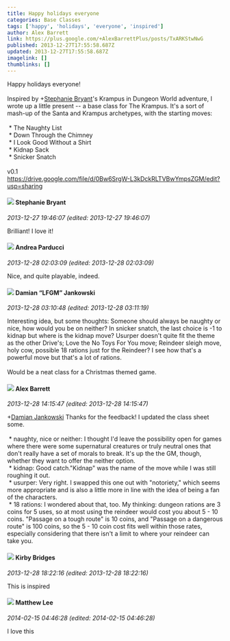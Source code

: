 ```yaml
---
title: Happy holidays everyone
categories: Base Classes
tags: ['happy', 'holidays', 'everyone', 'inspired']
author: Alex Barrett
link: https://plus.google.com/+AlexBarrettPlus/posts/TxARKStwNwG
published: 2013-12-27T17:55:58.687Z
updated: 2013-12-27T17:55:58.687Z
imagelink: []
thumblinks: []
---
```


Happy holidays everyone!<br /><br />Inspired by <span class="proflinkWrapper"><span class="proflinkPrefix">+</span><a class="proflink" href="https://plus.google.com/117607363824545671895" oid="117607363824545671895">Stephanie Bryant</a></span>&#39;s Krampus in Dungeon World adventure, I wrote up a little present -- a base class for The Krampus. It&#39;s a sort of mash-up of the Santa and Krampus archetypes, with the starting moves:<br /><br /> * The Naughty List<br /> * Down Through the Chimney<br /> * I Look Good Without a Shirt<br /> * Kidnap Sack<br /> * Snicker Snatch<br /><br />v0.1<br /><a href="https://drive.google.com/file/d/0Bw6SrgW-L3kDckRLTVBwYmpsZGM/edit?usp=sharing" class="ot-anchor">https://drive.google.com/file/d/0Bw6SrgW-L3kDckRLTVBwYmpsZGM/edit?usp=sharing</a>
<div id='comment z13ztvrzrk2fx345104cg1w5jrijipw5g4s'>
  <h4><img src='{{site.baseurl}}//images/avatars/117607363824545671895_photo.jpg'> Stephanie Bryant</h4>
      <p><cite>2013-12-27 19:46:07 (edited: 2013-12-27 19:46:07)</cite></p>
        <p>Brilliant! I love it!</p>
</div>
        

<div id='comment z13ztvrzrk2fx345104cg1w5jrijipw5g4s'>
  <h4><img src='{{site.baseurl}}//images/avatars/101076298485951808085_photo.jpg'> Andrea Parducci</h4>
      <p><cite>2013-12-28 02:03:09 (edited: 2013-12-28 02:03:09)</cite></p>
        <p>Nice, and quite playable, indeed.</p>
</div>
        

<div id='comment z13ztvrzrk2fx345104cg1w5jrijipw5g4s'>
  <h4><img src='{{site.baseurl}}//images/avatars/100476170927206311405_photo.jpg'> Damian “LFGM” Jankowski</h4>
      <p><cite>2013-12-28 03:10:48 (edited: 2013-12-28 03:11:19)</cite></p>
        <p>Interesting idea, but some thoughts: Someone should always be naughty or nice, how would you be on neither? In snicker snatch, the last choice is -1 to kidnap but where is the kidnap move? Usurper doesn&#39;t quite fit the theme as the other Drive&#39;s; Love the No Toys For You move; Reindeer sleigh move, holy cow, possible 18 rations just for the Reindeer? I see how that&#39;s a powerful move but that&#39;s a lot of rations.<br /><br />Would be a neat class for a Christmas themed game.</p>
</div>
        

<div id='comment z13ztvrzrk2fx345104cg1w5jrijipw5g4s'>
  <h4><img src='{{site.baseurl}}//images/avatars/112691303044362149162_photo.jpg'> Alex Barrett</h4>
      <p><cite>2013-12-28 14:15:47 (edited: 2013-12-28 14:15:47)</cite></p>
        <p><span class="proflinkWrapper"><span class="proflinkPrefix">+</span><a class="proflink" href="https://plus.google.com/100476170927206311405" oid="100476170927206311405">Damian Jankowski</a></span> Thanks for the feedback! I updated the class sheet some.<br /><br /> * naughty, nice or neither: I thought I&#39;d leave the possibility open for games where there were some supernatural creatures or truly neutral ones that don&#39;t really have a set of morals to break. It&#39;s up the the GM, though, whether they want to offer the neither option.<br /> * kidnap: Good catch.&quot;Kidnap&quot; was the name of the move while I was still roughing it out.<br /> * usurper: Very right. I swapped this one out with &quot;notoriety,&quot; which seems more appropriate and is also a little more in line with the idea of being a fan of the characters.<br /> * 18 rations: I wondered about that, too. My thinking: dungeon rations are 3 coins for 5 uses, so at most using the reindeer would cost you about 5 - 10 coins. &quot;Passage on a tough route&quot; is 10 coins, and &quot;Passage on a dangerous route&quot; is 100 coins, so the 5 - 10 coin cost fits well within those rates, especially considering that there isn&#39;t a limit to where your reindeer can take you.</p>
</div>
        

<div id='comment z13ztvrzrk2fx345104cg1w5jrijipw5g4s'>
  <h4><img src='{{site.baseurl}}//images/avatars/115364619294761102138_photo.jpg'> Kirby Bridges</h4>
      <p><cite>2013-12-28 18:22:16 (edited: 2013-12-28 18:22:16)</cite></p>
        <p>This is inspired</p>
</div>
        

<div id='comment z13ztvrzrk2fx345104cg1w5jrijipw5g4s'>
  <h4><img src='{{site.baseurl}}//images/avatars/104243996724456550043_photo.jpg'> Matthew Lee</h4>
      <p><cite>2014-02-15 04:46:28 (edited: 2014-02-15 04:46:28)</cite></p>
        <p>I love this</p>
</div>
        